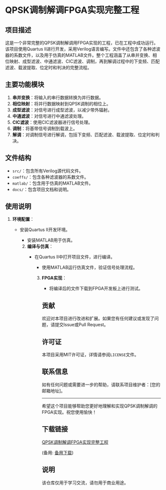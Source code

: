 # QPSK调制解调FPGA实现完整工程

## 项目描述

这是一个非常完整的QPSK调制解调用FPGA实现的工程，已在工程中成功运行。该项目使用Quartus II进行开发，采用Verilog语言编写。文件中还包含了各种滤波器的系数文件，以及用于仿真的MATLAB文件。整个工程涵盖了从串并变换、相位映射、成型滤波、中通滤波、CIC滤波、调制，再到解调过程中的下变频、匹配滤波、载波提取、位定时和判决的完整流程。

## 主要功能模块

1. **串并变换**：将输入的串行数据转换为并行数据。
2. **相位映射**：将并行数据映射到QPSK调制的相位上。
3. **成型滤波**：对信号进行成型滤波，以减少带外辐射。
4. **中通滤波**：对信号进行中通滤波处理。
5. **CIC滤波**：使用CIC滤波器进行信号处理。
6. **调制**：将基带信号调制到载波上。
7. **解调**：对调制信号进行解调，包括下变频、匹配滤波、载波提取、位定时和判决。

## 文件结构

- `src/`：包含所有Verilog源代码文件。
- `coeffs/`：包含各种滤波器的系数文件。
- `matlab/`：包含用于仿真的MATLAB文件。
- `docs/`：包含项目文档和说明。

## 使用说明

1. **环境配置**：
   - 安装Quartus II开发环境。
      - 安装MATLAB用于仿真。

      2. **编译与仿真**：
         - 在Quartus II中打开项目文件，进行编译。
            - 使用MATLAB运行仿真文件，验证信号处理流程。

            3. **FPGA实现**：
               - 将编译后的文件下载到FPGA开发板上进行测试。

               ## 贡献

               欢迎对本项目进行改进和扩展。如果您有任何建议或发现了问题，请提交Issue或Pull Request。

               ## 许可证

               本项目采用MIT许可证，详情请参阅`LICENSE`文件。

               ## 联系信息

               如有任何问题或需要进一步的帮助，请联系项目维护者：[您的邮箱地址]。

               ---

               希望这个项目能够帮助您更好地理解和实现QPSK调制解调的FPGA实现。祝您使用愉快！

               ## 下载链接
               [QPSK调制解调FPGA实现完整工程](https://pan.quark.cn/s/6ea6d980245a) 

               (备用: [备用下载](https://pan.baidu.com/s/1v8uNVTjDA-nO2E6DTHCQQg?pwd=u5e2))

               ## 说明

               该仓库仅用于学习交流，请勿用于商业用途。
